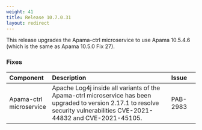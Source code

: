 ```yaml
---
weight: 41
title: Release 10.7.0.31
layout: redirect
---
```


This release upgrades the Apama-ctrl microservice to use Apama 10.5.4.6 (which is the same as Apama 10.5.0 Fix 27).

### Fixes

<table>
<colgroup>
    <col style="width: 15%;">
    <col style="width: 70%;">
    <col style="width: 15%;">
</colgroup>
<thead>
<tr>
<th style="text-align:left">Component</th>
<th style="text-align:left">Description</th>
<th style="text-align:left">Issue</th>
</tr>
</thead>
<tbody> 

<tr>
<td style="text-align:left">Apama-ctrl microservice</td>
<td style="text-align:left">Apache Log4j inside all variants of the Apama-ctrl microservice has been upgraded 
  to version 2.17.1 to resolve security vulnerabilities CVE-2021-44832 and CVE-2021-45105.</td>
<td style="text-align:left">PAB-2983</td>
</tr>

</tbody>
</table>






